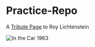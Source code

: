 # Practice-Repo

A [Tribute Page](https://github.com/sarahmayarchibald/Practice-Projects/tree/main/tribute-page-RL) to Roy Lichtenstein

![In the Car 1963](https://raw.githubusercontent.com/sarahmayarchibald/Practice-Projects/main/tribute-page-RL/img/in_the_car-1963.avif|width=250)
